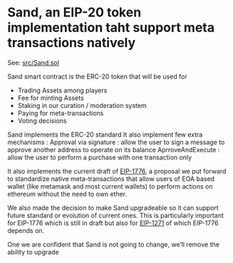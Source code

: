 Sand, an EIP-20 token implementation taht support meta transactions natively
===============================================================

See: [src/Sand.sol](../src/Sand.sol)

Sand smart contract is the ERC-20 token that will be used for
- Trading Assets among players
- Fee for minting Assets
- Staking in our curation / moderation system
- Paying for meta-transactions
- Voting decisions

Sand implements the ERC-20 standard
It also implement few extra mechanisms :
Approval via signature : allow the user to sign a message to approve another address to operate on its balance
AprroveAndExecute : allow the user to perform a purchase with one transaction only

It also implements the current draft of [EIP-1776](https://github.com/ethereum/EIPs/issues/1776), a proposal we put forward to standardize native meta-transactions that allow users of EOA based wallet (like metamask and most current wallets) to perform actions on ethereum without the need to own ether.

We also made the decision to make Sand upgradeable so it can support future standard or evolution of current ones. This is particularly important for EIP-1776 which is still in draft but also for [EIP-1271](http://eips.ethereum.org/EIPS/eip-1271) of which EIP-1776 depends on.

One we are confident that Sand is not going to change, we’ll remove the ability to upgrade
